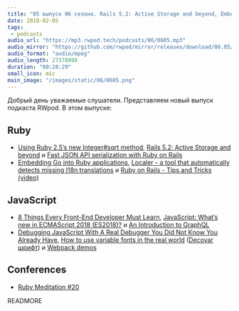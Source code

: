 ```yaml
---
title: "05 выпуск 06 сезона. Rails 5.2: Active Storage and beyond, Embedding Go into Ruby applications, Localer, Webpack demos и прочее"
date: 2018-02-05
tags:
 - podcasts
audio_url: "https://mp3.rwpod.tech/podcasts/06/0605.mp3"
audio_mirror: "https://github.com/rwpod/mirror/releases/download/06.05/0605.mp3"
audio_format: "audio/mpeg"
audio_length: 27378998
duration: "00:28:29"
small_icon: mic
main_image: "/images/static/06/0605.png"
---
```


Добрый день уважаемые слушатели. Представляем новый выпуск подкаста RWpod. В этом выпуске:

## Ruby

 - [Using Ruby 2.5’s new Integer#sqrt method](https://medium.com/@atul9/using-ruby-2-5s-new-integer-sqrt-cd9cb5955e12), [Rails 5.2: Active Storage and beyond](https://evilmartians.com/chronicles/rails-5-2-active-storage-and-beyond) и [Fast JSON API serialization with Ruby on Rails](https://medium.com/netflix-techblog/fast-json-api-serialization-with-ruby-on-rails-7c06578ad17f)
 - [Embedding Go into Ruby applications](https://blog.magrathealabs.com/embedding-golang-into-a-ruby-application-7c2bf63e93cf), [Localer - a tool that automatically detects missing I18n translations](https://github.com/aderyabin/localer) и [Ruby on Rails - Tips and Tricks (video)](https://www.driftingruby.com/episodes/ruby-on-rails-tips-and-tricks)

## JavaScript

 - [8 Things Every Front-End Developer Must Learn](https://dev.degreed.com/8-things-every-front-end-developer-must-learn-a74bf868df4), [JavaScript: What’s new in ECMAScript 2018 (ES2018)?](https://www.bram.us/2018/01/30/whats-new-in-ecmascript2018/) и [An Introduction to GraphQL](https://hackernoon.com/an-introduction-to-graphql-2c3f7d8fb4e0)
 - [Debugging JavaScript With A Real Debugger You Did Not Know You Already Have](https://www.smashingmagazine.com/2018/02/javascript-firefox-debugger/), [How to use variable fonts in the real world](https://medium.com/clear-left-thinking/how-to-use-variable-fonts-in-the-real-world-e6d73065a604) ([Decovar шрифт](https://www.typenetwork.com/brochure/decovar-a-decorative-variable-font-by-david-berlow)) и [Webpack demos](https://github.com/ruanyf/webpack-demos)

## Conferences

 - [Ruby Meditation #20](http://www.rubymeditation.com/)

READMORE
